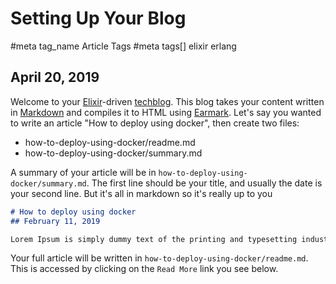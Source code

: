 # Setting Up Your Blog
#meta tag_name Article Tags
#meta tags[] elixir erlang
## April 20, 2019

Welcome to your [Elixir](http://elixir-lang.org)-driven [techblog](https://github.com/aforward-oss/techblog).  This blog takes your content written in [Markdown](https://github.com/adam-p/markdown-here/wiki/Markdown-Cheatsheet) and compiles it to HTML using [Earmark](https://github.com/pragdave/earmark).  Let's say you wanted to write an article "How to deploy using docker", then create two files:

* how-to-deploy-using-docker/readme.md
* how-to-deploy-using-docker/summary.md

A summary of your article will be in `how-to-deploy-using-docker/summary.md`.  The first line should be your title, and usually the date is your second line. But it's all in markdown so it's really up to you

```markdown
# How to deploy using docker
## February 11, 2019

Lorem Ipsum is simply dummy text of the printing and typesetting industry. Lorem Ipsum has been the industry's standard dummy text ever since the 1500s, when an unknown printer took a galley of type and scrambled it to make a type specimen book. It has survived not only five centuries, but also the leap into electronic typesetting, remaining essentially unchanged. It was popularised in the 1960s with the release of Letraset sheets containing Lorem Ipsum passages, and more recently with desktop publishing software like Aldus PageMaker including versions of Lorem Ipsum.
```

Your full article will be written in `how-to-deploy-using-docker/readme.md`.  This is accessed by clicking on the `Read More` link you see below.